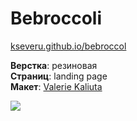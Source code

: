 # Bebroccoli #

[kseveru.github.io/bebroccol](https://kseveru.github.io/bebroccol/ "Открыть проект")

**Верстка**: резиновая  
**Страниц**: landing page  
**Макет**: [Valerie Kaliuta](https://www.behance.net/Nafan1ya "Автор дизайна")  

<a href="https://kseveru.github.io/img/preview-bebroccoli.jpg" title="Открыть макет">
  <img src="https://kseveru.github.io/img/preview-bebroccoli-small.png">
</a>
